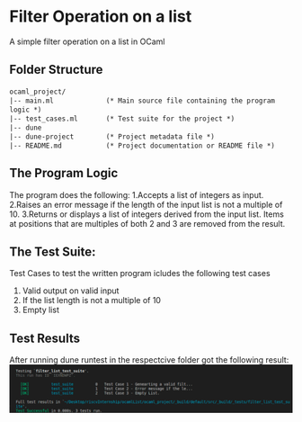 # Filter Operation on a list 
A simple filter operation on a list in OCaml

## Folder Structure
```
ocaml_project/
|-- main.ml             (* Main source file containing the program logic *)
|-- test_cases.ml       (* Test suite for the project *)
|-- dune
|-- dune-project        (* Project metadata file *)
|-- README.md           (* Project documentation or README file *)
```

## The Program Logic
The program does the following:
1.Accepts a list of integers as input.
2.Raises an error message if the length of the input list is not a multiple of 10.
3.Returns or displays a list of integers derived from the input list. Items at positions that are multiples of both 2 and 3 are removed from the result.

## The Test Suite:
Test Cases to test the written program icludes the following test cases
   1. Valid output on valid input
   2. If the list length is not a multiple of 10
   3. Empty list

## Test Results
After running dune runtest in the respectcive folder got the following result:
![Test Suite Results](https://github.com/IIITM-Jay/filterListOcaml/blob/main/filterListTestSuite.png)






